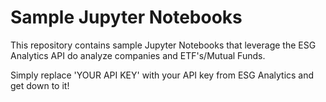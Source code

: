 # Sample Jupyter Notebooks
This repository contains sample Jupyter Notebooks that leverage the ESG Analytics API do analyze companies and ETF's/Mutual Funds.

Simply replace 'YOUR API KEY' with your API key from ESG Analytics and get down to it!
